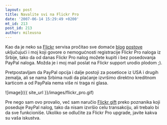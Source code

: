 ```yaml
---
layout: post
title: Navalite svi na Flickr Pro
date: '2007-06-14 15:29:49 +0200'
mt_id: 213
post_id: 213
author: mileusna
---
```

Kao da je neko sa [Flickr](http://www.flickr.com) servisa pročitao sve domaće [blog](http://www.personalmag.co.yu/blog/?postid=1400) [postove](http://blog.b92.net/text/81/%C4%8Cekaju%C4%87i%20Paypal/) uključujući i moj koji govore o nemogućnosti registracije Flickr Pro naloga iz Srbije, tako da od danas Flickr Pro nalog možete kupiti i bez posedovanja PayPal naloga. Možda je i moj mail poslat na Flickr support urodio plodom ;).

Pretpostavljam da PayPal opcija i dalje postoji za posetioce iz USA i drugih zemalja, ali se nama Srbima nudi da plaćanje izvršimo direktno kreditnom karticom a od PayPala nema više ni traga ni glasa.

![image]({{ site_url }}/images/flickr_pro.gif)

Pre nego sam ovo provalio, već sam naručio [Flickr gift](http://www.flickr.com/gift) preko poznanika koji poseduje PayPal nalog, tako da nisam izvršio celu transakciju, ali trebalo bi da sve funkcioniše. Ukoliko se odlučite za Flickr Pro upgrade, javite kakva su vaša iskustva.


